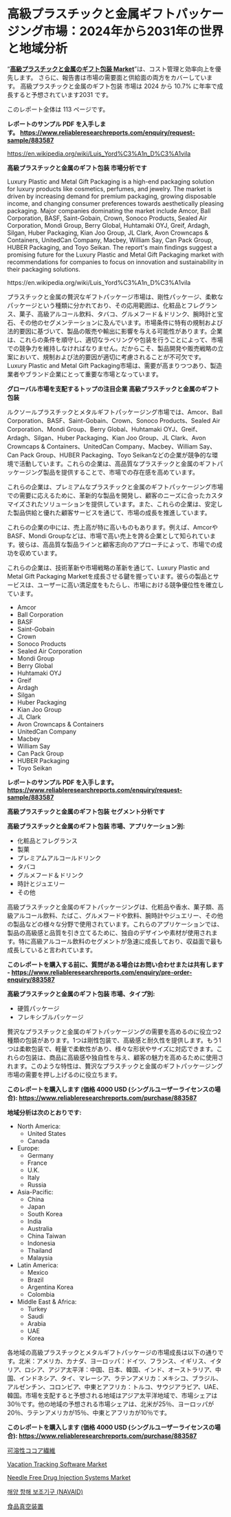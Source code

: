 <p><h1>高級プラスチックと金属ギフトパッケージング市場：2024年から2031年の世界と地域分析</h1></p><p>&ldquo;<strong><a href="https://www.reliableresearchreports.com/luxury-plastic-and-metal-gift-packaging-r883587">高級プラスチックと金属のギフト包装 Market</a></strong>&rdquo;は、コスト管理と効率向上を優先します。 さらに、報告書は市場の需要面と供給面の両方をカバーしています。 高級プラスチックと金属のギフト包装 市場は 2024 から 10.7% に年率で成長すると予想されています2031 です。</p>
<p>このレポート全体は 113 ページです。</p>
<p><strong>レポートのサンプル PDF を入手します。&nbsp;<a href="https://www.reliableresearchreports.com/enquiry/request-sample/883587">https://www.reliableresearchreports.com/enquiry/request-sample/883587</a></strong></p>
<p><a href="https://en.wikipedia.org/wiki/Luis_Yord%C3%A1n_D%C3%A1vila">https://en.wikipedia.org/wiki/Luis_Yord%C3%A1n_D%C3%A1vila</a></p>
<p><strong>高級プラスチックと金属のギフト包装 市場分析です</strong></p>
<p><p>Luxury Plastic and Metal Gift Packaging is a high-end packaging solution for luxury products like cosmetics, perfumes, and jewelry. The market is driven by increasing demand for premium packaging, growing disposable income, and changing consumer preferences towards aesthetically pleasing packaging. Major companies dominating the market include Amcor, Ball Corporation, BASF, Saint-Gobain, Crown, Sonoco Products, Sealed Air Corporation, Mondi Group, Berry Global, Huhtamaki OYJ, Greif, Ardagh, Silgan, Huber Packaging, Kian Joo Group, JL Clark, Avon Crowncaps & Containers, UnitedCan Company, Macbey, William Say, Can Pack Group, HUBER Packaging, and Toyo Seikan. The report's main findings suggest a promising future for the Luxury Plastic and Metal Gift Packaging market with recommendations for companies to focus on innovation and sustainability in their packaging solutions.</p></p>
<p>https://en.wikipedia.org/wiki/Luis_Yord%C3%A1n_D%C3%A1vila</p>
<p><p>プラスチックと金属の贅沢なギフトパッケージ市場は、剛性パッケージ、柔軟なパッケージという種類に分かれており、その応用範囲は、化粧品とフレグランス、菓子、高級アルコール飲料、タバコ、グルメフード＆ドリンク、腕時計と宝石、その他のセグメンテーションに及んでいます。市場条件に特有の規制および法的要因に基づいて、製品の販売や輸出に影響を与える可能性があります。企業は、これらの条件を順守し、適切なラベリングや包装を行うことによって、市場での競争力を維持しなければなりません。だからこそ、製品開発や販売戦略の立案において、規制および法的要因が適切に考慮されることが不可欠です。Luxury Plastic and Metal Gift Packaging市場は、需要が高まりつつあり、製造業者やブランド企業にとって重要な市場となっています。</p></p>
<p><strong>グローバル市場を支配するトップの注目企業 高級プラスチックと金属のギフト包装</strong></p>
<p><p>ルクソールプラスチックとメタルギフトパッケージング市場では、Amcor、Ball Corporation、BASF、Saint-Gobain、Crown、Sonoco Products、Sealed Air Corporation、Mondi Group、Berry Global、Huhtamaki OYJ、Greif、Ardagh、Silgan、Huber Packaging、Kian Joo Group、JL Clark、Avon Crowncaps & Containers、UnitedCan Company、Macbey、William Say、Can Pack Group、HUBER Packaging、Toyo Seikanなどの企業が競争的な環境で活動しています。これらの企業は、高品質なプラスチックと金属のギフトパッケージング製品を提供することで、市場での存在感を高めています。</p><p>これらの企業は、プレミアムなプラスチックと金属のギフトパッケージング市場での需要に応えるために、革新的な製品を開発し、顧客のニーズに合ったカスタマイズされたソリューションを提供しています。また、これらの企業は、安定した製品供給と優れた顧客サービスを通じて、市場の成長を推進しています。</p><p>これらの企業の中には、売上高が特に高いものもあります。例えば、AmcorやBASF、Mondi Groupなどは、市場で高い売上を誇る企業として知られています。彼らは、高品質な製品ラインと顧客志向のアプローチによって、市場での成功を収めています。</p><p>これらの企業は、技術革新や市場戦略の革新を通じて、Luxury Plastic and Metal Gift Packaging Marketを成長させる鍵を握っています。彼らの製品とサービスは、ユーザーに高い満足度をもたらし、市場における競争優位性を確立しています。</p></p>
<p><ul><li>Amcor</li><li>Ball Corporation</li><li>BASF</li><li>Saint-Gobain</li><li>Crown</li><li>Sonoco Products</li><li>Sealed Air Corporation</li><li>Mondi Group</li><li>Berry Global</li><li>Huhtamaki OYJ</li><li>Greif</li><li>Ardagh</li><li>Silgan</li><li>Huber Packaging</li><li>Kian Joo Group</li><li>JL Clark</li><li>Avon Crowncaps & Containers</li><li>UnitedCan Company</li><li>Macbey</li><li>William Say</li><li>Can Pack Group</li><li>HUBER Packaging</li><li>Toyo Seikan</li></ul></p>
<p><strong>レポートのサンプル PDF を入手します。 <a href="https://www.reliableresearchreports.com/enquiry/request-sample/883587">https://www.reliableresearchreports.com/enquiry/request-sample/883587</a></strong></p>
<p><strong>高級プラスチックと金属のギフト包装 セグメント分析です</strong></p>
<p><strong>高級プラスチックと金属のギフト包装 市場、アプリケーション別:</strong></p>
<p><ul><li>化粧品とフレグランス</li><li>製菓</li><li>プレミアムアルコールドリンク</li><li>タバコ</li><li>グルメフード＆ドリンク</li><li>時計とジュエリー</li><li>その他</li></ul></p>
<p><p>高級プラスチックと金属のギフトパッケージングは、化粧品や香水、菓子類、高級アルコール飲料、たばこ、グルメフードや飲料、腕時計やジュエリー、その他の製品などの様々な分野で使用されています。これらのアプリケーションでは、製品の高級感と品質を引き立てるために、独自のデザインや素材が使用されます。特に高級アルコール飲料のセグメントが急速に成長しており、収益面で最も成長していると言われています。</p></p>
<p><strong>このレポートを購入する前に、質問がある場合はお問い合わせまたは共有します - <a href="https://www.reliableresearchreports.com/enquiry/pre-order-enquiry/883587">https://www.reliableresearchreports.com/enquiry/pre-order-enquiry/883587</a></strong></p>
<p><strong>高級プラスチックと金属のギフト包装 市場、タイプ別:</strong></p>
<p><ul><li>硬質パッケージ</li><li>フレキシブルパッケージ</li></ul></p>
<p><p>贅沢なプラスチックと金属のギフトパッケージングの需要を高めるのに役立つ2種類の包装があります。1つは剛性包装で、高級感と耐久性を提供します。もう1つは柔軟包装で、軽量で柔軟性があり、様々な形状やサイズに対応できます。これらの包装は、商品に高級感や独自性を与え、顧客の魅力を高めるために使用されます。このような特性は、贅沢なプラスチックと金属のギフトパッケージング市場の需要を押し上げるのに役立ちます。</p></p>
<p><strong>このレポートを購入します (価格 4000 USD (シングルユーザーライセンスの場合): <a href="https://www.reliableresearchreports.com/purchase/883587">https://www.reliableresearchreports.com/purchase/883587</a></strong></p>
<p><strong>地域分析は次のとおりです:</strong></p>
<p><ul>
    <li>
        North America:
        <ul>
            <li>United States</li>
            <li>Canada</li>
        </ul>
    </li>
    <li>
        Europe:
        <ul>
            <li>Germany</li>
            <li>France</li>
            <li>U.K.</li>
            <li>Italy</li>
            <li>Russia</li>
        </ul>
    </li>
    <li>
        Asia-Pacific:
        <ul>
            <li>China</li>
            <li>Japan</li>
            <li>South Korea</li>
            <li>India</li>
            <li>Australia</li>
            <li>China Taiwan</li>
            <li>Indonesia</li>
            <li>Thailand</li>
            <li>Malaysia</li>
        </ul>
    </li>
    <li>
        Latin America:
        <ul>
            <li>Mexico</li>
            <li>Brazil</li>
            <li>Argentina Korea</li>
            <li>Colombia</li>
        </ul>
    </li>
    <li>
        Middle East & Africa:
        <ul>
            <li>Turkey</li>
            <li>Saudi</li>
            <li>Arabia</li>
            <li>UAE</li>
            <li>Korea</li>
        </ul>
    </li>
    </ul></p>
<p><p>各地域の高級プラスチックとメタルギフトパッケージの市場成長は以下の通りです。北米：アメリカ、カナダ、ヨーロッパ：ドイツ、フランス、イギリス、イタリア、ロシア、アジア太平洋：中国、日本、韓国、インド、オーストラリア、中国、インドネシア、タイ、マレーシア、ラテンアメリカ：メキシコ、ブラジル、アルゼンチン、コロンビア、中東とアフリカ：トルコ、サウジアラビア、UAE、韓国。市場を支配すると予想される地域はアジア太平洋地域で、市場シェアは30％です。他の地域の予想される市場シェアは、北米が25％、ヨーロッパが20％、ラテンアメリカが15％、中東とアフリカが10％です。</p></p>
<p><strong>このレポートを購入します (価格 4000 USD (シングルユーザーライセンスの場合): <a href="https://www.reliableresearchreports.com/purchase/883587">https://www.reliableresearchreports.com/purchase/883587</a></strong></p>
<p><p><a href="https://github.com/TerrellConn/Market-Research-Report-List-3/blob/main/752284387093.md">可溶性ココア繊維</a></p><p><a href="https://github.com/hlspriggs/Market-Research-Report-List-1/blob/main/vacation-tracking-software-market.md">Vacation Tracking Software Market</a></p><p><a href="https://medium.com/@veroniceroa846/needle-free-drug-injection-systems-market-size-share-trends-analysis-report-by-product-7ba4b82d9de1">Needle Free Drug Injection Systems Market</a></p><p><a href="https://github.com/LuckeyCorbin/Market-Research-Report-List-2/blob/main/5250782107919.md">해양 항해 보조기구 (NAVAID)</a></p><p><a href="https://github.com/RandallRunte2023/Market-Research-Report-List-2/blob/main/297989187094.md">食品真空装置</a></p></p>